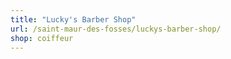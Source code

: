 ```yaml
---
title: "Lucky's Barber Shop"
url: /saint-maur-des-fosses/luckys-barber-shop/
shop: coiffeur
---
```

